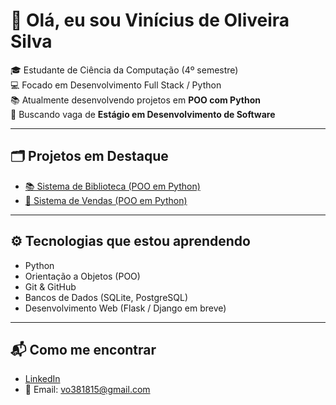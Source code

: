 # 👋 Olá, eu sou Vinícius de Oliveira Silva  

🎓 Estudante de Ciência da Computação (4º semestre)  
💻 Focado em Desenvolvimento Full Stack / Python  
📚 Atualmente desenvolvendo projetos em **POO com Python**  
🚀 Buscando vaga de **Estágio em Desenvolvimento de Software**

---

## 🗂️ Projetos em Destaque  

- [📚 Sistema de Biblioteca (POO em Python)](https://github.com/seu-usuario/sistema-biblioteca-poo-python)  
- [🛒 Sistema de Vendas (POO em Python)](https://github.com/seu-usuario/sistema-vendas-poo-python)  

---

## ⚙️ Tecnologias que estou aprendendo
- Python  
- Orientação a Objetos (POO)  
- Git & GitHub  
- Bancos de Dados (SQLite, PostgreSQL)  
- Desenvolvimento Web (Flask / Django em breve)  

---

## 📬 Como me encontrar
- [LinkedIn](https://www.linkedin.com/in/vinicius-oliveira-devbr)  
- 📧 Email: vo381815@gmail.com


<!--
**Vinicius2505-Oliveira/Vinicius2505-Oliveira** is a ✨ _special_ ✨ repository because its `README.md` (this file) appears on your GitHub profile.

Here are some ideas to get you started:

- 🔭 I’m currently working on ...
- 🌱 I’m currently learning ...
- 👯 I’m looking to collaborate on ...
- 🤔 I’m looking for help with ...
- 💬 Ask me about ...
- 📫 How to reach me: ...
- 😄 Pronouns: ...
- ⚡ Fun fact: ...
-->
